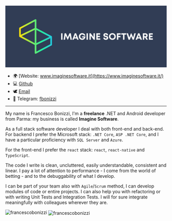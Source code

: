 ![Imagine Software logo](images/logo-imagine-software.jpg)

-   🌍 [Website: www.imaginesoftware.it](https://www.imaginesoftware.it/)
-   💻 [Github](https://github.com/FrancescoBonizzi)
-   🕊️ [Email](mailto:f.bonizzi@imaginesoftware.it)
-   📱 Telegram: [fbonizzi](https://telegram.me/fbonizzi)

---

My name is Francesco Bonizzi, I'm a **freelance** .NET and Android developer from Parma: my business is called **Imagine Software**.

As a full stack software developer I deal with both front-end and back-end. For backend I prefer the Microsoft stack: `.NET Core`, `ASP .NET Core`, and I have a particular proficiency with `SQL Server` and `Azure`.

For the front-end I prefer the `react` stack: `react`, `react-native` and `TypeScript`.

The code I write is clean, uncluttered, easily understandable, consistent and linear. I pay a lot of attention to performance - I come from the world of betting - and to the debuggability of what I develop.

I can be part of your team also with `Agile`/`Scrum` method, I can develop modules of code or entire projects. I can also help you with refactoring or with writing Unit Tests and Integration Tests. I will for sure integrate meaningfully with colleagues wherever they are.

<p><img align="left" src="https://github-readme-stats.vercel.app/api/top-langs?username=francescobonizzi&show_icons=true&locale=en&layout=compact" alt="francescobonizzi" /></p>

<p>&nbsp;<img align="center" src="https://github-readme-stats.vercel.app/api?username=francescobonizzi&show_icons=true&locale=en" alt="francescobonizzi" /></p>
